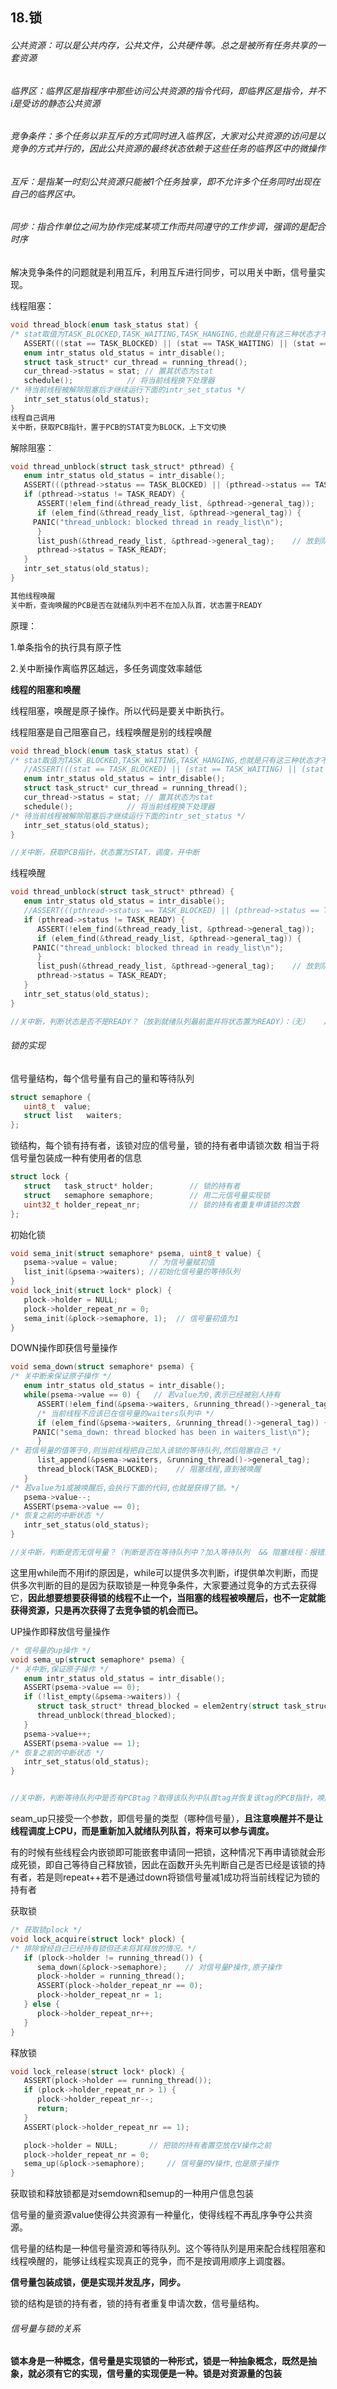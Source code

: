  

## 18.锁

###### 公共资源：可以是公共内存，公共文件，公共硬件等。总之是被所有任务共享的一套资源

###### 临界区：临界区是指程序中那些访问公共资源的指令代码，即临界区是指令，并不i是受访的静态公共资源

###### 竞争条件：多个任务以非互斥的方式同时进入临界区，大家对公共资源的访问是以竞争的方式并行的，因此公共资源的最终状态依赖于这些任务的临界区中的微操作

###### 互斥：是指某一时刻公共资源只能被1个任务独享，即不允许多个任务同时出现在自己的临界区中。

###### 同步：指合作单位之间为协作完成某项工作而共同遵守的工作步调，强调的是配合时序

解决竞争条件的问题就是利用互斥，利用互斥进行同步，可以用关中断，信号量实现。



线程阻塞：

```c
void thread_block(enum task_status stat) {
/* stat取值为TASK_BLOCKED,TASK_WAITING,TASK_HANGING,也就是只有这三种状态才不会被调度*/
   ASSERT(((stat == TASK_BLOCKED) || (stat == TASK_WAITING) || (stat == TASK_HANGING)));
   enum intr_status old_status = intr_disable();
   struct task_struct* cur_thread = running_thread();
   cur_thread->status = stat; // 置其状态为stat 
   schedule();		      // 将当前线程换下处理器
/* 待当前线程被解除阻塞后才继续运行下面的intr_set_status */
   intr_set_status(old_status);
}
线程自己调用
关中断，获取PCB指针，置于PCB的STAT变为BLOCK，上下文切换
```

解除阻塞：

```c
void thread_unblock(struct task_struct* pthread) {
   enum intr_status old_status = intr_disable();
   ASSERT(((pthread->status == TASK_BLOCKED) || (pthread->status == TASK_WAITING) || (pthread->status == TASK_HANGING)));
   if (pthread->status != TASK_READY) {
      ASSERT(!elem_find(&thread_ready_list, &pthread->general_tag));
      if (elem_find(&thread_ready_list, &pthread->general_tag)) {
	 PANIC("thread_unblock: blocked thread in ready_list\n");
      }
      list_push(&thread_ready_list, &pthread->general_tag);    // 放到队列的最前面,使其尽快得到调度
      pthread->status = TASK_READY;
   } 
   intr_set_status(old_status);
}

其他线程唤醒
关中断，查询唤醒的PCB是否在就绪队列中若不在加入队首，状态置于READY
```









原理：

1.单条指令的执行具有原子性

2.关中断操作离临界区越远，多任务调度效率越低



**线程的阻塞和唤醒**

线程阻塞，唤醒是原子操作。所以代码是要关中断执行。

线程阻塞是自己阻塞自己，线程唤醒是别的线程唤醒

```c
void thread_block(enum task_status stat) {
/* stat取值为TASK_BLOCKED,TASK_WAITING,TASK_HANGING,也就是只有这三种状态才不会被调度*/
   //ASSERT(((stat == TASK_BLOCKED) || (stat == TASK_WAITING) || (stat == TASK_HANGING)));
   enum intr_status old_status = intr_disable();
   struct task_struct* cur_thread = running_thread();
   cur_thread->status = stat; // 置其状态为stat 
   schedule();		      // 将当前线程换下处理器
/* 待当前线程被解除阻塞后才继续运行下面的intr_set_status */
   intr_set_status(old_status);
}

//关中断，获取PCB指针，状态置为STAT，调度，开中断

```

线程唤醒

```c
void thread_unblock(struct task_struct* pthread) {
   enum intr_status old_status = intr_disable();
   //ASSERT(((pthread->status == TASK_BLOCKED) || (pthread->status == TASK_WAITING) || (pthread->status == TASK_HANGING)));
   if (pthread->status != TASK_READY) {
      ASSERT(!elem_find(&thread_ready_list, &pthread->general_tag));
      if (elem_find(&thread_ready_list, &pthread->general_tag)) {
	 PANIC("thread_unblock: blocked thread in ready_list\n");
      }
      list_push(&thread_ready_list, &pthread->general_tag);    // 放到队列的最前面,使其尽快得到调度
      pthread->status = TASK_READY;
   } 
   intr_set_status(old_status);
}

//关中断，判断状态是否不是READY？（放到就绪队列最前面并将状态置为READY）：（无）   ，关中断
```





###### 锁的实现

信号量结构，每个信号量有自己的量和等待队列

```c
struct semaphore {
   uint8_t  value;
   struct list   waiters;
};
```

锁结构，每个锁有持有者，该锁对应的信号量，锁的持有者申请锁次数  相当于将信号量包装成一种有使用者的信息

``` c
struct lock {
   struct   task_struct* holder;	    // 锁的持有者
   struct   semaphore semaphore;	    // 用二元信号量实现锁
   uint32_t holder_repeat_nr;		    // 锁的持有者重复申请锁的次数
};
```



初始化锁

```c
void sema_init(struct semaphore* psema, uint8_t value) {
   psema->value = value;       // 为信号量赋初值
   list_init(&psema->waiters); //初始化信号量的等待队列
}
void lock_init(struct lock* plock) {
   plock->holder = NULL;
   plock->holder_repeat_nr = 0;
   sema_init(&plock->semaphore, 1);  // 信号量初值为1
}
```





DOWN操作即获信号量操作

```c
void sema_down(struct semaphore* psema) {
/* 关中断来保证原子操作 */
   enum intr_status old_status = intr_disable();
   while(psema->value == 0) {	// 若value为0,表示已经被别人持有
      ASSERT(!elem_find(&psema->waiters, &running_thread()->general_tag));
      /* 当前线程不应该已在信号量的waiters队列中 */
      if (elem_find(&psema->waiters, &running_thread()->general_tag)) {
	 PANIC("sema_down: thread blocked has been in waiters_list\n");
      }
/* 若信号量的值等于0,则当前线程把自己加入该锁的等待队列,然后阻塞自己 */
      list_append(&psema->waiters, &running_thread()->general_tag); 
      thread_block(TASK_BLOCKED);    // 阻塞线程,直到被唤醒
   }
/* 若value为1或被唤醒后,会执行下面的代码,也就是获得了锁。*/
   psema->value--;
   ASSERT(psema->value == 0);	    
/* 恢复之前的中断状态 */
   intr_set_status(old_status);
}

//关中断，判断是否无信号量？（判断是否在等待队列中？加入等待队列  && 阻塞线程：报错），待唤醒程序则继续while判断若有信号量？获取信号量：继续循环判断阻塞    ，开中断
```

这里用while而不用if的原因是，while可以提供多次判断，if提供单次判断，而提供多次判断的目的是因为获取锁是一种竞争条件，大家要通过竞争的方式去获得它，**因此想要想要获得锁的线程不止一个，当阻塞的线程被唤醒后，也不一定就能获得资源，只是再次获得了去竞争锁的机会而已。**



UP操作即释放信号量操作

```c
/* 信号量的up操作 */
void sema_up(struct semaphore* psema) {
/* 关中断,保证原子操作 */
   enum intr_status old_status = intr_disable();
   ASSERT(psema->value == 0);	    
   if (!list_empty(&psema->waiters)) {
      struct task_struct* thread_blocked = elem2entry(struct task_struct, general_tag, list_pop(&psema->waiters));
      thread_unblock(thread_blocked);
   }
   psema->value++;
   ASSERT(psema->value == 1);	    
/* 恢复之前的中断状态 */
   intr_set_status(old_status);
}


//关中断，判断等待队列中是否有PCBtag？取得该队列中队首tag并恢复该tag的PCB指针，唤醒该PCB ： 无   ，信号量增加，开中断。
```



seam_up只接受一个参数，即信号量的类型（哪种信号量），**且注意唤醒并不是让线程调度上CPU，而是重新加入就绪队列队首，将来可以参与调度。**





有的时候有些线程会内嵌锁即可能嵌套申请同一把锁，这种情况下再申请锁就会形成死锁，即自己等待自己释放锁，因此在函数开头先判断自己是否已经是该锁的持有者，若是则repeat++若不是通过down将锁信号量减1成功将当前线程记为锁的持有者

获取锁

```c
/* 获取锁plock */
void lock_acquire(struct lock* plock) {
/* 排除曾经自己已经持有锁但还未将其释放的情况。*/
   if (plock->holder != running_thread()) { 
      sema_down(&plock->semaphore);    // 对信号量P操作,原子操作
      plock->holder = running_thread();
      ASSERT(plock->holder_repeat_nr == 0);
      plock->holder_repeat_nr = 1;
   } else {
      plock->holder_repeat_nr++;
   }
}
```

释放锁

```c
void lock_release(struct lock* plock) {
   ASSERT(plock->holder == running_thread());
   if (plock->holder_repeat_nr > 1) {
      plock->holder_repeat_nr--;
      return;
   }
   ASSERT(plock->holder_repeat_nr == 1);

   plock->holder = NULL;	   // 把锁的持有者置空放在V操作之前
   plock->holder_repeat_nr = 0;
   sema_up(&plock->semaphore);	   // 信号量的V操作,也是原子操作
}
```

获取锁和释放锁都是对semdown和semup的一种用户信息包装







信号量的量资源value使得公共资源有一种量化，使得线程不再乱序争夺公共资源。

信号量的结构是一种信号量资源和等待队列。这个等待队列是用来配合线程阻塞和线程唤醒的，能够让线程实现真正的竞争，而不是按调用顺序上调度器。



**信号量包装成锁，便是实现并发乱序，同步。**



锁的结构是锁的持有者，锁的持有者重复申请次数，信号量结构。

###### 信号量与锁的关系

**锁本身是一种概念，信号量是实现锁的一种形式，锁是一种抽象概念，既然是抽象，就必须有它的实现，信号量的实现便是一种。锁是对资源量的包装**

